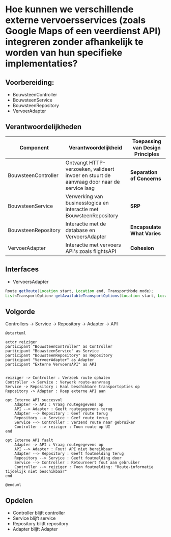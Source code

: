 # Hoe kunnen we verschillende externe vervoersservices (zoals Google Maps of een veerdienst API) integreren zonder afhankelijk te worden van hun specifieke implementaties?

## Voorbereiding:
- BouwsteenController
- BouwsteenService
- BouwsteenRepository
- VervoerAdapter

## Verantwoordelijkheden

| Component           | Verantwoordelijkheid                                                                      | Toepassing van Design Principles |
| ------------------- | ----------------------------------------------------------------------------------------- | -------------------------------- |
| BouwsteenController | Ontvangt HTTP-verzoeken, valideert invoer en stuurt de aanvraag door naar de service laag | **Separation of Concerns**       |
| BouwsteenService    | Verwerking van businesslogica en interactie met BouwsteenRepository                       | **SRP**                          |
| BouwsteenRepository | Interactie met de database en VervoersAdapter                                             | **Encapsulate What Varies**      |
| VervoerAdapter      | Interactie met vervoers API's zoals flightsAPI                                            | **Cohesion**                     |

## Interfaces
- VervoersAdapter
```java
Route getRoute(Location start, Location end, TransportMode mode); 
List<TransportOption> getAvailableTransportOptions(Location start, Location end);
```

## Volgorde
Controllers -> Service -> Repository -> Adapter -> API
```puml
@startuml  
  
actor reiziger  
participant "BouwsteenController" as Controller  
participant "BouwsteenService" as Service  
participant "BouwsteenRepository" as Repository  
participant "VervoerAdapter" as Adapter  
participant "Externe VervoersAPI" as API  
  
  
reiziger -> Controller : Verzoek route ophalen  
Controller -> Service : Verwerk route-aanvraag  
Service -> Repository : Haal beschikbare transportopties op  
Repository -> Adapter : Roep externe API aan  
  
opt Externe API succesvol  
    Adapter -> API : Vraag routegegevens op  
    API --> Adapter : Geeft routegegevens terug  
    Adapter --> Repository : Geef route terug  
    Repository --> Service : Geef route terug  
    Service --> Controller : Verzend route naar gebruiker  
    Controller --> reiziger : Toon route op UI  
end  
  
opt Externe API faalt  
    Adapter -> API : Vraag routegegevens op  
    API --> Adapter : Fout! API niet bereikbaar  
    Adapter --> Repository : Geeft foutmelding terug  
    Repository --> Service : Geeft foutmelding door  
    Service --> Controller : Retourneert fout aan gebruiker  
    Controller --> reiziger : Toon foutmelding: "Route-informatie tijdelijk niet beschikbaar"  
end  
  
@enduml
```
## Opdelen
- Controller blijft controller
- Service blijft service
- Repository blijft repository
- Adapter blijft Adapter